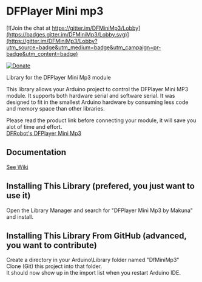 # DFPlayer Mini mp3

[![Join the chat at https://gitter.im/DFMiniMp3/Lobby](https://badges.gitter.im/DFMiniMp3/Lobby.svg)](https://gitter.im/DFMiniMp3/Lobby?utm_source=badge&utm_medium=badge&utm_campaign=pr-badge&utm_content=badge)

[![Donate](https://img.shields.io/badge/paypal-donate-yellow.svg)](https://www.paypal.com/cgi-bin/webscr?cmd=_s-xclick&hosted_button_id=6AA97KE54UJR4)

Library for the DFPlayer Mini Mp3 module  

This library allows your Arduino project to control the DFPlayer Mini MP3 module.  It supports both hardware serial and software serial.  It was designed to fit in the smallest Arduino hardware by consuming less code and memory space than other libraries.   

Please read the product link before connecting your module, it will save you alot of time and effort.  
[DFRobot's DFPlayer Mini Mp3](http://www.dfrobot.com/wiki/index.php/DFPlayer_Mini_SKU:DFR0299)

## Documentation
[See Wiki](https://github.com/Makuna/DFMiniMp3/wiki)

## Installing This Library (prefered, you just want to use it)  
Open the Library Manager and search for "DFPlayer Mini Mp3 by Makuna" and install.

## Installing This Library From GitHub (advanced, you want to contribute)  
Create a directory in your Arduino\Library folder named "DfMiniMp3"  
Clone (Git) this project into that folder.  
It should now show up in the import list when you restart Arduino IDE.  


